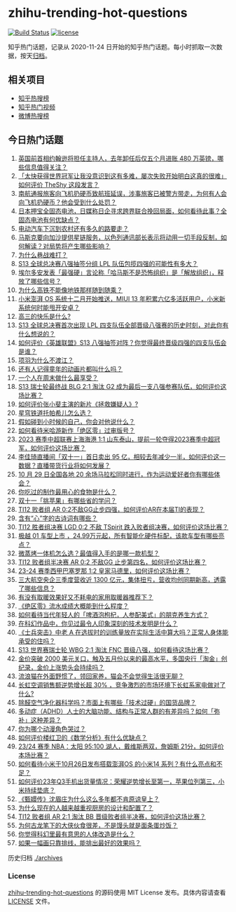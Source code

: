# zhihu-trending-hot-questions

[![Build Status](https://github.com/justjavac/zhihu-trending-hot-questions/workflows/ci/badge.svg?branch=master)](https://github.com/justjavac/zhihu-trending-hot-questions/actions)
[![license](https://img.shields.io/github/license/justjavac/zhihu-trending-hot-questions)](https://github.com/justjavac/zhihu-trending-hot-questions/blob/master/LICENSE)

知乎热门话题，记录从 2020-11-24
日开始的知乎热门话题。每小时抓取一次数据，按天[归档](./archives)。

## 相关项目

- [知乎热搜榜](https://github.com/justjavac/zhihu-trending-top-search)
- [知乎热门视频](https://github.com/justjavac/zhihu-trending-hot-video)
- [微博热搜榜](https://github.com/justjavac/weibo-trending-hot-search)

## 今日热门话题

<!-- BEGIN -->
<!-- 最后更新时间 Mon Oct 30 2023 03:11:42 GMT+0800 (China Standard Time) -->

1. [英国前首相约翰逊将担任主持人，去年卸任后仅五个月进账 480 万英镑，哪些信息值得关注？](https://www.zhihu.com/question/628265059)
1. [「太快获得世界冠军让我没意识到这有多难，屡次失败开始明白这真的很难」如何评价 TheShy 这段发言？](https://www.zhihu.com/question/627895495)
1. [南航通报旅客向飞机扔硬币致航班延误，涉事旅客已被警方带走，为何有人会向飞机扔硬币？他会受到什么处罚？](https://www.zhihu.com/question/628296141)
1. [日本押宝全固态电池，日媒称日企寻求跨界联合挽回局面，如何看待此事？全固态电池有何优缺点？](https://www.zhihu.com/question/628152326)
1. [电动汽车下沉到农村还有多久的路要走？](https://www.zhihu.com/question/617942412)
1. [马斯克要向加沙提供星链服务，以色列通讯部长表示将动用一切手段反制，如何解读？对局势将产生哪些影响？](https://www.zhihu.com/question/628284102)
1. [为什么巷战难打？](https://www.zhihu.com/question/27384502)
1. [S13 全球总决赛八强抽签分组 LPL 队伍包揽四强的可能性有多大？](https://www.zhihu.com/question/628296241)
1. [埃尔多安发表「最强硬」言论称「哈马斯不是恐怖组织」是「解放组织」，释放了哪些信号？](https://www.zhihu.com/question/627901638)
1. [为什么高铁不能像地铁那样随到随乘？](https://www.zhihu.com/question/558756618)
1. [小米澎湃 OS 系统十二月开始推送，MIUI 13 年积累六亿多活跃用户，小米新系统何时能甩开安卓？](https://www.zhihu.com/question/628265000)
1. [高三的快乐是什么?](https://www.zhihu.com/question/623936030)
1. [S13 全球总决赛首次出现 LPL 四支队伍全部晋级八强赛的历史时刻，对此你有什么想说的？](https://www.zhihu.com/question/628293715)
1. [如何评价《英雄联盟》S13 八强抽签对阵？你觉得最终晋级四强的四支队伍会是谁？](https://www.zhihu.com/question/628295521)
1. [项羽为什么不渡江？](https://www.zhihu.com/question/627981694)
1. [还有人记得童年的动画片都叫什么吗？](https://www.zhihu.com/question/617880807)
1. [一个人在周末做什么最享受？](https://www.zhihu.com/question/621385767)
1. [S13 瑞士轮最终战 BLG 2:1 淘汰 G2 成为最后一支八强参赛队伍，如何评价这场比赛？](https://www.zhihu.com/question/628285810)
1. [如何评价张小斐主演的新片《拯救嫌疑人》?](https://www.zhihu.com/question/628216579)
1. [星穹铁道托帕希儿怎么选？](https://www.zhihu.com/question/627302456)
1. [假如碰到小时候的自己，你会对他说什么？](https://www.zhihu.com/question/595464582)
1. [如何看待米哈游新作「绝区零」过审版号？](https://www.zhihu.com/question/627931178)
1. [2023 赛季中超联赛上海海港 1:1 山东泰山，提前一轮夺得2023赛季中超冠军，如何评价这场比赛？](https://www.zhihu.com/question/628279539)
1. [李佳琦直播间「双十一」首日卖出 95 亿，相较去年减少一半，如何评价这一数据？直播带货行业将如何发展？](https://www.zhihu.com/question/627874018)
1. [10 月 29 日全国各地 20 余场马拉松同时进行，作为运动爱好者你有哪些体会？](https://www.zhihu.com/question/628269361)
1. [你吃过的制作最用心的食物是什么？](https://www.zhihu.com/question/620070901)
1. [双十一「挑苹果」有哪些省的学问？](https://www.zhihu.com/question/628273346)
1. [TI12 败者组 AR 0:2不敌GG止步四强，如何评价AR在本届TI的表现？](https://www.zhihu.com/question/628277783)
1. [含有“心”字的古诗词有哪些？](https://www.zhihu.com/question/628216448)
1. [TI12 胜者组决赛 LGD 0:2 不敌 TSpirit 跌入败者组决赛，如何评价这场比赛？](https://www.zhihu.com/question/628263664)
1. [极越 01 车型上市 ，24.99万元起，所有智能化硬件标配，该款车型有哪些亮点？](https://www.zhihu.com/question/622909451)
1. [微蒸烤一体机怎么选？最值得入手的是哪一款机型？](https://www.zhihu.com/question/627760645)
1. [TI12 败者组半决赛 AR 0:2 不敌GG 止步第四名，如何评价这场比赛？](https://www.zhihu.com/question/628271155)
1. [23-24 赛季西甲巴塞罗那 1:2 皇家马德里，如何评价这场比赛？](https://www.zhihu.com/question/628206722)
1. [三大航空央企三季度营收近 1300 亿元，集体扭亏，营收均创同期新高，透露了哪些信息？](https://www.zhihu.com/question/628185929)
1. [有没有取暖效果好又不耗电的家用取暖器推荐下？](https://www.zhihu.com/question/352158580)
1. [《绝区零》流水成绩大概能到什么程度？](https://www.zhihu.com/question/628144683)
1. [如何看待当代年轻人的「啤酒泡枸杞，人参配美式」的朋克养生方式？](https://www.zhihu.com/question/628267280)
1. [在科幻作品中，你见过最令人印象深刻的技术发明是什么？](https://www.zhihu.com/question/627592069)
1. [《士兵突击》中老 A 在选拔时的训练量放在实际生活中算大吗？正常人身体能承受的住吗？](https://www.zhihu.com/question/558750541)
1. [S13 世界赛瑞士轮 WBG 2:1 淘汰 FNC 晋级八强，如何看待这场比赛？](https://www.zhihu.com/question/628281147)
1. [金价突破 2000 美元关口，触及五月份以来的最高水平，多国央行「淘金」创纪录，金价上涨势头会持续吗？](https://www.zhihu.com/question/628265012)
1. [流浪猫在外面野惯了，领回家养，猫会不会觉得生活很无聊？](https://www.zhihu.com/question/443817370)
1. [长虹空调销售额逆势增长超 30% ，竞争激烈的市场环境下长虹系家电做对了什么?](https://www.zhihu.com/question/628262817)
1. [除醛空气净化器科学吗？市面上有哪些「技术过硬」的国货品牌？](https://www.zhihu.com/question/628179873)
1. [多动症（ADHD）人士的大脑功能、结构与正常人群的有差异吗？如何「弥补」这种差异？](https://www.zhihu.com/question/627743120)
1. [你为哪个动漫角色哭过？](https://www.zhihu.com/question/627125191)
1. [如何评价楼红卫的《数学分析》有什么优缺点？](https://www.zhihu.com/question/609089572)
1. [23/24 赛季 NBA：太阳 95:100 湖人，戴维斯两双，詹姆斯 21分，如何评价本场比赛？](https://www.zhihu.com/question/628029550)
1. [如何看待小米于10月26日发布搭载澎湃OS 的小米14 系列？有什么亮点和不足？](https://www.zhihu.com/question/627903421)
1. [如何评价23年Q3手机出货量情况：荣耀逆势增长至第一，苹果位列第三，小米持续垫底？](https://www.zhihu.com/question/627909456)
1. [《甄嬛传》沈眉庄为什么这么多年都不肯原谅皇上？](https://www.zhihu.com/question/406786519)
1. [为什么现在的人越来越重视厨房的设计和配置了？](https://www.zhihu.com/question/627376806)
1. [TI12 败者组 AR 2:1 淘汰 BB 晋级败者组半决赛，如何评价这场比赛？](https://www.zhihu.com/question/628262259)
1. [为何古龙笔下的大侠伙食很差，不是馒头就是面条蛋炒饭？](https://www.zhihu.com/question/628004359)
1. [你觉得科幻里最有意思的人体改造是什么？](https://www.zhihu.com/question/628041360)
1. [如果一幅画只靠排线，能排出最好的效果吗？](https://www.zhihu.com/question/619490835)

<!-- END -->

历史归档 [./archives](./archives)

### License

[zhihu-trending-hot-questions](https://github.com/justjavac/zhihu-trending-hot-questions)
的源码使用 MIT License 发布。具体内容请查看 [LICENSE](./LICENSE) 文件。
